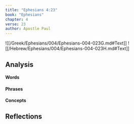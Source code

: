 ```yaml
---
title: "Ephesians 4:23"
book: "Ephesians"
chapter: 4
verse: 23
author: Apostle Paul
---
```

![[/Greek/Ephesians/004/Ephesians-004-023G.md#Text]]
![[/Hebrew/Ephesians/004/Ephesians-004-023H.md#Text]]

## Analysis

#### Words

#### Phrases

#### Concepts

## Reflections
